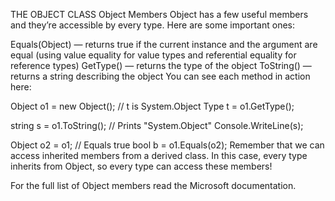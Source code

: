 THE OBJECT CLASS
Object Members
Object has a few useful members and they’re accessible by every type. Here are some important ones:

Equals(Object) — returns true if the current instance and the argument are equal (using value equality for value types and referential equality for reference types)
GetType() — returns the type of the object
ToString() — returns a string describing the object
You can see each method in action here:

Object o1 = new Object();
// t is System.Object
Type t = o1.GetType();

string s = o1.ToString();
// Prints "System.Object"
Console.WriteLine(s);

Object o2 = o1;
// Equals true
bool b = o1.Equals(o2);
Remember that we can access inherited members from a derived class. In this case, every type inherits from Object, so every type can access these members!

For the full list of Object members read the Microsoft documentation.
